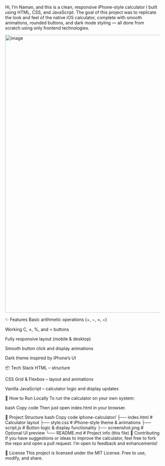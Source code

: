 Hi, I’m Naman, and this is a clean, responsive iPhone-style calculator I built using HTML, CSS, and JavaScript.
The goal of this project was to replicate the look and feel of the native iOS calculator, complete with smooth animations, rounded buttons, and dark mode styling — all done from scratch using only frontend technologies.

<img width="759" height="904" alt="image" src="https://github.com/user-attachments/assets/7bc34b70-e439-4beb-9a8f-ad20786ebc89" />


✨ Features
Basic arithmetic operations (+, −, ×, ÷)

Working C, ±, %, and = buttons

Fully responsive layout (mobile & desktop)

Smooth button click and display animations

Dark theme inspired by iPhone’s UI

📦 Tech Stack
HTML – structure

CSS Grid & Flexbox – layout and animations

Vanilla JavaScript – calculator logic and display updates

🔧 How to Run Locally
To run the calculator on your own system:

bash
Copy code
Then just open index.html in your browser.

📁 Project Structure
bash
Copy code
iphone-calculator/
├── index.html      # Calculator layout
├── style.css       # iPhone-style theme & animations
├── script.js       # Button logic & display functionality
├── screenshot.png  # Optional UI preview
└── README.md       # Project info (this file)
🤝 Contributing
If you have suggestions or ideas to improve the calculator, feel free to fork the repo and open a pull request. I’m open to feedback and enhancements!

📄 License
This project is licensed under the MIT License.
Free to use, modify, and share.
